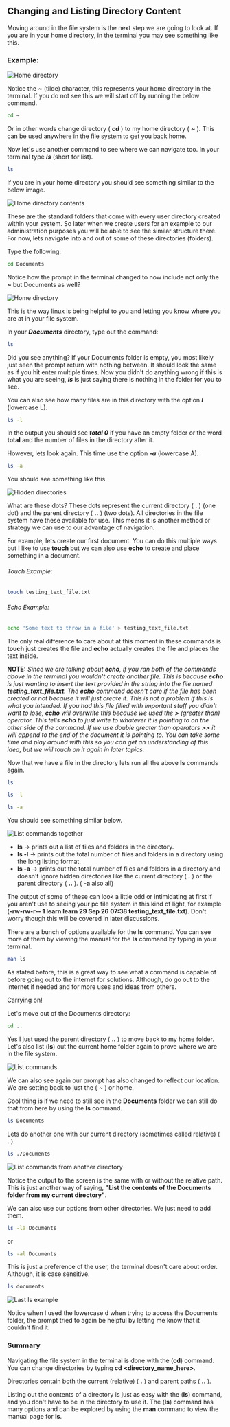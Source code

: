 ## Changing and Listing Directory Content

Moving around in the file system is the next step we are going to look at. If you are in your home directory, in the terminal you may see something like this. 

### Example: 

![Home directory](../assets/home_directory.png)

Notice the _***~***_ (tilde) character, this represents your home directory in the terminal.  If you do not see this we will start off by running the below command. 

```.sh
cd ~
```

Or in other words change directory ( ***cd*** ) to my home directory ( ***~*** ). This can be used anywhere in the file system to get you back home. 

Now let's use another command to see where we can navigate too.  In your terminal type ***ls*** (short for list). 
```.sh
ls
```
If you are in your home directory you should see something similar to the below image. 


![Home directory contents](../assets/home_directory_contents.png)

These are the standard folders that come with every user directory created within your system. So later when we create users for an example to our administration purposes you will be able to see the similar structure there. For now, lets navigate into and out of some of these directories (folders).

Type the following: 
```.sh
cd Documents
```

Notice how the prompt in the terminal changed to now include not only the ***~*** but Documents as well? 

![Home directory](../assets/documents_prompt.png)

This is the way linux is being helpful to you and letting you know where you are at in your file system.

In your ***Documents*** directory, type out the command: 
```.sh
ls
```

Did you see anything? If your Documents folder is empty, you most likely just seen the prompt return with nothing between. It should look the same as if you hit enter multiple times. Now you didn't do anything wrong if this is what you are seeing, ***ls*** is just saying there is nothing in the folder for you to see. 

You can also see how many files are in this directory with the option ***l*** (lowercase L). 
```.sh
ls -l
```

In the output you should see _**total 0**_ if you have an empty folder or the word **total** and the number of files in the directory after it. 

However, lets look again.  This time use the option ***-a*** (lowercase A).
```.sh
ls -a
```

You should see something like this

![Hidden directories](../assets/hidden_directories.png)

What are these dots?  These dots represent the current directory ( **.** ) (one dot) and the parent directory ( **..** ) (two dots). All directories in the file system have these available for use. This means it is another method or strategy we can use to our advantage of navigation.  

For example, lets create our first document. You can do this multiple ways but I like to use **touch** but we can also use **echo** to create and place something in a document. 

###### Touch Example: 
```.sh
touch testing_text_file.txt
```

###### Echo Example: 
```.sh
echo 'Some text to throw in a file' > testing_text_file.txt
```

The only real difference to care about at this moment in these commands is **touch** just creates the file and **echo** actually creates the file and places the text inside. 

**NOTE:** _Since we are talking about **echo**, if you ran both of the commands above in the terminal you wouldn't create another file. This is because **echo** is just wanting to insert the text provided in the string into the file named **testing_text_file.txt**.  The **echo** command doesn't care if the file has been created or not because it will just create it.  This is not a problem if this is what you intended. If you had this file filled with important stuff you didn't want to lose, **echo** will overwrite this because we used the **>** (greater than) operator. This tells **echo** to just write to whatever it is pointing to on the other side of the command. If we use double greater than operators **>>** it will append to the end of the document it is pointing to. You can take some time and play around with this so you can get an understanding of this idea, but we will touch on it again in later topics._

Now that we have a file in the directory lets run all the above **ls** commands again. 

```.sh
ls
```
```.sh
ls -l
```
```.sh
ls -a
```

You should see something similar below. 

![List commands together](../assets/ls_commands_together.png)

* **ls** -> prints out a list of files and folders in the directory. 
* **ls -l** -> prints out the total number of files and folders in a directory using the long listing format. 
* **ls -a** -> prints out the total number of files and folders in a directory and doesn't ignore hidden directories like the current directory ( **.** ) or the parent directory ( **..** ). ( **-a** also all)

The output of some of these can look a little odd or intimidating at first if you aren't use to seeing your pc file system in this kind of light, for example (**-rw-rw-r-- 1 learn learn 29 Sep 26 07:38 testing_text_file.txt**). 
Don't worry though this will be covered in later discussions. 

There are a bunch of options available for the **ls** command.  You can see more of them by viewing the manual for the **ls** command by typing in your terminal. 
```.sh
man ls
```

As stated before, this is a great way to see what a command is capable of before going out to the internet for solutions. Although, do go out to the internet if needed and for more uses and ideas from others.  

Carrying on!

Let's move out of the Documents directory: 
```.sh
cd ..
```
Yes I just used the parent directory ( **..** ) to move back to my home folder. Let's also list (**ls**) out the current home folder again to prove where we are in the file system.

![List commands](../assets/listing_current_directory.png)

We can also see again our prompt has also changed to reflect our location. We are setting back to just the ( **~** ) or home.

Cool thing is if we need to still see in the **Documents** folder we can still do that from here by using the **ls** command. 

```.sh
ls Documents
```
Lets do another one with our current directory (sometimes called relative) ( **.** ). 
```.sh
ls ./Documents
```

![List commands from another directory](../assets/ls_from_another_directory.png)

Notice the output to the screen is the same with or without the relative path.  This is just another way of saying, **"List the contents of the Documents folder from my current directory"**. 


We can also use our options from other directories.  We just need to add them. 

```.sh
ls -la Documents
```

or 

```.sh
ls -al Documents
```

This is just a preference of the user, the terminal doesn't care about order. Although, it is case sensitive. 

```.sh
ls documents
```
![Last ls example](../assets/last_ls_example.png)

Notice when I used the lowercase d when trying to access the Documents folder, the prompt tried to again be helpful by letting me know that it couldn't find it. 

### Summary

Navigating the file system in the terminal is done with the (**cd**) command.  You can change directories by typing **cd** **<directory_name_here>**. 

Directories contain both the current (relative) ( **.** ) and parent paths ( **..** ). 

Listing out the contents of a directory is just as easy with the (**ls**) command, and you don't have to be in the directory to use it. The (**ls**) command has many options and can be explored by using the **man** command to view the manual page for **ls**. 

